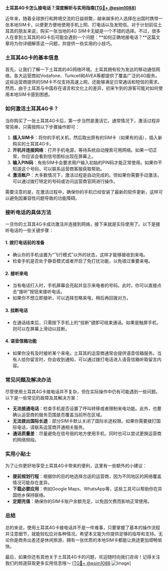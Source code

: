 **土耳其4G卡怎么接电话？深度解析与实用指南[[TG💪+ @esim1088](https://t.me/s/esim1088)]**

近年来，随着全球旅行和跨境交流的日益频繁，越来越多的人选择在出国时携带一张本地SIM卡，以便更方便地使用手机上网、打电话以及发短信。对于计划前往土耳其的朋友来说，购买一张当地的4G SIM卡无疑是一个不错的选择。不过，很多人在拿到土耳其的4G卡后可能会遇到一个问题：**如何正确地接电话？**这篇文章将为你详细解答这一问题，并提供一些实用的小技巧。

### 土耳其4G卡的基本信息

首先，让我们了解一下土耳其的4G网络环境。土耳其拥有较为发达的移动通信网络，各大运营商如Vodafone、Turkcell和AVEA等都提供了覆盖广泛的4G服务。这些运营商提供的SIM卡不仅支持高速上网，还能够满足日常通话和短信的需求。然而，由于土耳其与中国存在语言和文化上的差异，初来乍到的游客可能对如何使用本地SIM卡感到困惑。

### 如何激活土耳其4G卡？

当你购买了一张土耳其4G卡后，第一步当然是激活它。通常情况下，激活过程非常简单，只需按照以下步骤操作即可：

1. **插入SIM卡**：将你的手机关机，然后取出原有的SIM卡（如果有的话），插入新购买的土耳其4G卡。
2. **开机并连接网络**：打开手机电源，等待系统自动搜索可用网络。如果一切正常，你应该会看到信号图标出现在屏幕上。
3. **输入PIN码**：有些SIM卡会要求用户输入初始的PIN码才能正常使用。如果你不知道这个号码，可以联系运营商客服获取帮助。
4. **激活账户**：大多数情况下，激活过程是自动完成的。但如果你需要手动激活，可以通过拨打特定的号码或访问运营商官网进行操作。

需要注意的是，在激活过程中，确保你的手机已经安装了最新的软件更新，这样可以避免因兼容性问题导致的功能障碍。

### 接听电话的具体方法

一旦你的土耳其4G卡成功激活并连接到网络，接下来就是实际使用了。以下是接听电话的一些关键步骤：

#### 1. **拨打电话前的准备**
   - 确认你的手机设置为“飞行模式”以外的状态，这样才能够接收到来电。
   - 检查手机是否处于静音模式或者开启了免打扰功能，以免错过重要来电。

#### 2. **接听来电**
   - 当有电话打入时，手机屏幕会亮起并显示来电者的号码。此时，你可以直接点击“接听”按钮来接听电话。
   - 如果你不想立即接听，可以选择忽略来电，稍后再回拨对方。

#### 3. **挂断电话**
   - 在通话结束后，只需按下手机上的“挂断”键即可结束通话。如果是触屏手机，则可以在屏幕上滑动以挂断。

#### 4. **语音信箱功能**
   - 如果你没有及时接听某个来电，土耳其的运营商通常会提供语音信箱服务。当有人给你留言时，你会收到通知，可以通过拨打电话进入语音信箱听取留言内容。

### 常见问题及解决办法

尽管使用土耳其4G卡接电话并不复杂，但在实际操作中仍有可能遇到一些问题。以下是一些常见的故障及其解决方案：

- **无法接通电话**：检查手机是否设置了呼叫转移或者限制来电功能。此外，也要确认运营商的服务范围是否覆盖当前所在区域。
- **无法拨出国际长途**：部分SIM卡默认关闭了国际长途权限。如果你需要拨打国际电话，请联系运营商开通相关服务。
- **通话质量差**：尽量避免在信号弱的地方使用手机，同时也可以尝试更换运营商的网络频段。

### 实用小贴士

为了让你更好地享受土耳其4G卡带来的便利，这里有一些额外的小建议：

- **提前规划行程**：根据你的目的地选择合适的运营商，因为不同地区的网络覆盖情况可能存在差异。
- **下载必要应用**：例如Google Maps、WhatsApp等，这些工具可以帮助你在异国他乡保持联络。
- **定期充值**：确保你的SIM卡账户余额充足，以免因欠费而影响正常使用。

### 总结

总的来说，使用土耳其4G卡接电话并不是一件难事，只要掌握了基本的操作流程并注意细节，就能轻松应对各种情况。希望本文能为你提供足够的指导和支持。无论你是商务出差还是休闲旅游，拥有一张优质的本地SIM卡都能让旅途更加顺畅愉快。

最后，如果你还有其他关于土耳其4G卡的问题，欢迎随时向我们咨询！记得关注我们的频道获取更多实用信息哦～ [[TG💪+ @esim1088](https://t.me/s/esim1088) ![Image](https://i.postimg.cc/4NQfJmqS/Snipaste-2025-05-13-00-14-12.png)]